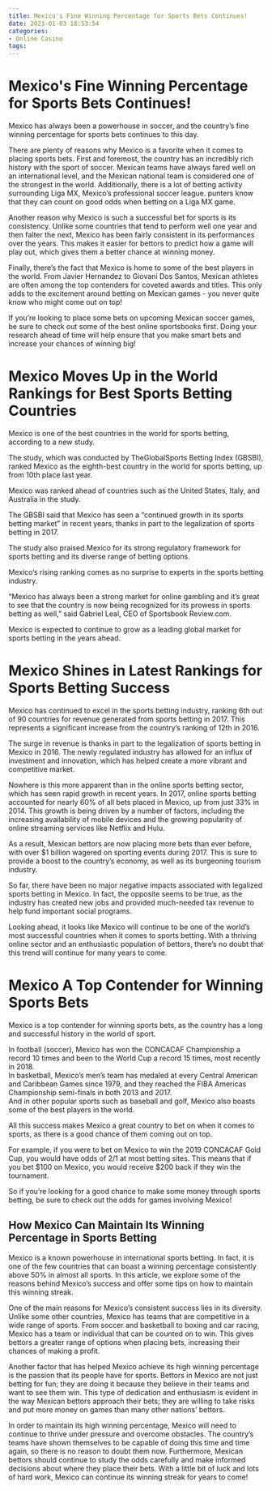 ```yaml
---
title: Mexico's Fine Winning Percentage for Sports Bets Continues!
date: 2023-01-03 18:53:54
categories:
- Online Casino
tags:
---
```



#  Mexico's Fine Winning Percentage for Sports Bets Continues!

Mexico has always been a powerhouse in soccer, and the country’s fine winning percentage for sports bets continues to this day.

There are plenty of reasons why Mexico is a favorite when it comes to placing sports bets. First and foremost, the country has an incredibly rich history with the sport of soccer. Mexican teams have always fared well on an international level, and the Mexican national team is considered one of the strongest in the world. Additionally, there is a lot of betting activity surrounding Liga MX, Mexico’s professional soccer league. punters know that they can count on good odds when betting on a Liga MX game.

Another reason why Mexico is such a successful bet for sports is its consistency. Unlike some countries that tend to perform well one year and then falter the next, Mexico has been fairly consistent in its performances over the years. This makes it easier for bettors to predict how a game will play out, which gives them a better chance at winning money.

Finally, there’s the fact that Mexico is home to some of the best players in the world. From Javier Hernandez to Giovani Dos Santos, Mexican athletes are often among the top contenders for coveted awards and titles. This only adds to the excitement around betting on Mexican games - you never quite know who might come out on top!

If you’re looking to place some bets on upcoming Mexican soccer games, be sure to check out some of the best online sportsbooks first. Doing your research ahead of time will help ensure that you make smart bets and increase your chances of winning big!

#  Mexico Moves Up in the World Rankings for Best Sports Betting Countries

Mexico is one of the best countries in the world for sports betting, according to a new study.

The study, which was conducted by TheGlobalSports Betting Index (GBSBI), ranked Mexico as the eighth-best country in the world for sports betting, up from 10th place last year.

Mexico was ranked ahead of countries such as the United States, Italy, and Australia in the study.

The GBSBI said that Mexico has seen a “continued growth in its sports betting market” in recent years, thanks in part to the legalization of sports betting in 2017.

The study also praised Mexico for its strong regulatory framework for sports betting and its diverse range of betting options.

Mexico’s rising ranking comes as no surprise to experts in the sports betting industry.

“Mexico has always been a strong market for online gambling and it’s great to see that the country is now being recognized for its prowess in sports betting as well,” said Gabriel Leal, CEO of Sportsbook Review.com.

Mexico is expected to continue to grow as a leading global market for sports betting in the years ahead.

#  Mexico Shines in Latest Rankings for Sports Betting Success

Mexico has continued to excel in the sports betting industry, ranking 6th out of 90 countries for revenue generated from sports betting in 2017. This represents a significant increase from the country’s ranking of 12th in 2016.

The surge in revenue is thanks in part to the legalization of sports betting in Mexico in 2016. The newly regulated industry has allowed for an influx of investment and innovation, which has helped create a more vibrant and competitive market.

Nowhere is this more apparent than in the online sports betting sector, which has seen rapid growth in recent years. In 2017, online sports betting accounted for nearly 60% of all bets placed in Mexico, up from just 33% in 2014. This growth is being driven by a number of factors, including the increasing availability of mobile devices and the growing popularity of online streaming services like Netflix and Hulu.

As a result, Mexican bettors are now placing more bets than ever before, with over $1 billion wagered on sporting events during 2017. This is sure to provide a boost to the country’s economy, as well as its burgeoning tourism industry.

So far, there have been no major negative impacts associated with legalized sports betting in Mexico. In fact, the opposite seems to be true, as the industry has created new jobs and provided much-needed tax revenue to help fund important social programs.

Looking ahead, it looks like Mexico will continue to be one of the world’s most successful countries when it comes to sports betting. With a thriving online sector and an enthusiastic population of bettors, there’s no doubt that this trend will continue for many years to come.

#  Mexico A Top Contender for Winning Sports Bets

<section>

Mexico is a top contender for winning sports bets, as the country has a long and successful history in the world of sport. <br />

In football (soccer), Mexico has won the CONCACAF Championship a record 10 times and been to the World Cup a record 15 times, most recently in 2018. <br />
In basketball, Mexico’s men’s team has medaled at every Central American and Caribbean Games since 1979, and they reached the FIBA Americas Championship semi-finals in both 2013 and 2017.<br />
And in other popular sports such as baseball and golf, Mexico also boasts some of the best players in the world. <br />

All this success makes Mexico a great country to bet on when it comes to sports, as there is a good chance of them coming out on top. <br />

For example, if you were to bet on Mexico to win the 2019 CONCACAF Gold Cup, you would have odds of 2/1 at most betting sites. This means that if you bet $100 on Mexico, you would receive $200 back if they win the tournament. <br />

So if you’re looking for a good chance to make some money through sports betting, be sure to check out the odds for games involving Mexico!

#  How Mexico Can Maintain Its Winning Percentage in Sports Betting

Mexico is a known powerhouse in international sports betting. In fact, it is one of the few countries that can boast a winning percentage consistently above 50% in almost all sports. In this article, we explore some of the reasons behind Mexico’s success and offer some tips on how to maintain this winning streak.

One of the main reasons for Mexico’s consistent success lies in its diversity. Unlike some other countries, Mexico has teams that are competitive in a wide range of sports. From soccer and basketball to boxing and car racing, Mexico has a team or individual that can be counted on to win. This gives bettors a greater range of options when placing bets, increasing their chances of making a profit.

Another factor that has helped Mexico achieve its high winning percentage is the passion that its people have for sports. Bettors in Mexico are not just betting for fun; they are doing it because they believe in their teams and want to see them win. This type of dedication and enthusiasm is evident in the way Mexican bettors approach their bets; they are willing to take risks and put more money on games than many other nations’ bettors.

In order to maintain its high winning percentage, Mexico will need to continue to thrive under pressure and overcome obstacles. The country’s teams have shown themselves to be capable of doing this time and time again, so there is no reason to doubt them now. Furthermore, Mexican bettors should continue to study the odds carefully and make informed decisions about where they place their bets. With a little bit of luck and lots of hard work, Mexico can continue its winning streak for years to come!